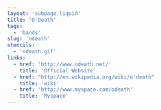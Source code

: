 ```yaml
---
layout: 'subpage.liquid'
title: "O'Death"
tags:
  - 'bands'
slug: 'odeath'
stencils:
  - 'odeath.gif'
links:
  - href: 'http://www.odeath.net/'
    title: 'Official Website'
  - href: "http://en.wikipedia.org/wiki/o'death"
    title: 'wiki'
  - href: 'http://www.myspace.com/odeath'
    title: 'Myspace'
---
```


